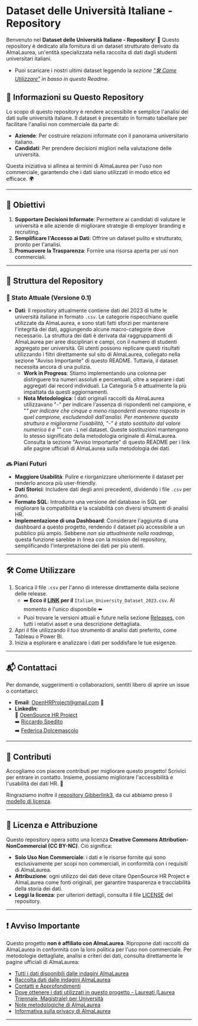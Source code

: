 # Dataset delle Università Italiane - Repository

Benvenuto nel **Dataset delle Università Italiane - Repository**! 🎉 Questo repository è dedicato alla fornitura di un dataset strutturato derivato da AlmaLaurea, un'entità specializzata nella raccolta di dati dagli studenti universitari italiani.

- Puoi scaricare i nostri ultimi dataset leggendo la *sezione ["🛠️ Come Utilizzare"](#%EF%B8%8F-come-utilizzare) in basso in questo Readme*.

## 🌟 Informazioni su Questo Repository

Lo scopo di questo repository è rendere accessibile e semplice l'analisi dei dati sulle università italiane. Il dataset è presentato in formato tabellare per facilitare l'analisi non commerciale da parte di:

- **Aziende**: Per costruire relazioni informate con il panorama universitario italiano.
- **Candidati**: Per prendere decisioni migliori nella valutazione delle università.

Questa iniziativa si allinea ai termini di AlmaLaurea per l'uso non commerciale, garantendo che i dati siano utilizzati in modo etico ed efficace. 🌍

---

## 🎯 Obiettivi

1. **Supportare Decisioni Informate**: Permettere ai candidati di valutare le università e alle aziende di migliorare strategie di employer branding e recruiting.
2. **Semplificare l'Accesso ai Dati**: Offrire un dataset pulito e strutturato, pronto per l'analisi.
3. **Promuovere la Trasparenza**: Fornire una risorsa aperta per usi non commerciali.

---

## 📁 Struttura del Repository

### 📂 Stato Attuale (Versione 0.1)

- **Dati**: Il repository attualmente contiene dati del 2023 di tutte le università italiane in formato `.csv`. Le categorie rispecchiano quelle utilizzate da AlmaLaurea, e sono stati fatti sforzi per mantenere l'integrità dei dati, aggiungendo alcune macro-categorie dove necessario. La struttura dei dati è derivata dai raggruppamenti di AlmaLaurea per aree disciplinari e campi, con il numero di studenti aggregato per università. Gli utenti possono replicare questi risultati utilizzando i filtri direttamente sul sito di AlmaLaurea, collegato nella sezione "Avviso Importante" di questo README. Tuttavia, il dataset necessita ancora di una pulizia.
  - **Work in Progress**: Stiamo implementando una colonna per distinguere tra numeri assoluti e percentuali, oltre a separare i dati aggregati dai record individuali. La Categoria 5 è attualmente la più impattata da questi aggiornamenti.
  - **Nota Metodologica**: I dati originali raccolti da AlmaLaurea utilizzavano "-" per indicare l'assenza di rispondenti nel campione, e "*" per indicare che cinque o meno rispondenti avevano risposto in quel campione, escludendoli dall'analisi. Per mantenere questa struttura e migliorarne l'usabilità, "-" è stato sostituito dal valore numerico `0` e "*" con `-1` nel dataset. Queste sostituzioni mantengono lo stesso significato della metodologia originale di AlmaLaurea. Consulta la sezione "Avviso Importante" di questo README per i link alle pagine ufficiali di AlmaLaurea sulla metodologia dei dati.

### 🔜 Piani Futuri

- **Maggiore Usabilità**: Pulire e riorganizzare ulteriormente il dataset per renderlo ancora più user-friendly.
- **Dati Storici**: Includere dati degli anni precedenti, dividendo i file `.csv` per anno.
- **Formato SQL**: Introdurre una versione del database in SQL per migliorare la compatibilità e la scalabilità con diversi strumenti di analisi HR.
- **Implementazione di una Dashboard**: Considerare l'aggiunta di una dashboard a questo progetto, rendendo il dataset più accessibile a un pubblico più ampio. Sebbene *non sia attualmente nella roadmap*, questa funzione sarebbe in linea con la mission del repository, semplificando l'interpretazione dei dati per più utenti.

---

## 🛠️ Come Utilizzare

1. Scarica il file `.csv` per l'anno di interesse direttamente dalla sezione delle release.
   - ➡️ **Ecco il [LINK](https://github.com/OpenSource-HR/Italian_University_Dataset/releases/download/v0.1/Italian_University_Dataset_2023.csv) per il** `Italian_University_Dataset_2023.csv`. Al momento è l'unico disponibile ⬅️
   - Puoi trovare le versioni attuali e future nella sezione [Releases](https://github.com/OpenSource-HR/Italian_University_Dataset/releases), con tutti i relativi asset e una descrizione dettagliata.
2. Apri il file utilizzando il tuo strumento di analisi dati preferito, come Tableau o Power BI.
3. Inizia a esplorare e analizzare i dati per soddisfare le tue esigenze.

---

## 📬 Contattaci

Per domande, suggerimenti o collaborazioni, sentiti libero di aprire un issue o contattarci:

- **Email**: OpenHRProject@gmail.com 📨
- **LinkedIn**:  
  👥 [OpenSource HR Project](https://linkedin.com/company/opensource-hr-project)  
    ➡️ [Riccardo Spedito](https://linkedin.com/in/riccardo-spedito)  
    ➡️ [Federica Dolcemascolo](https://linkedin.com/in/federica-dolcemascolo)  

---

## 🌱 Contributi

Accogliamo con piacere contributi per migliorare questo progetto! Scrivici per entrare in contatto. Insieme, possiamo migliorare l'accessibilità e l'usabilità dei dati HR. 🤝

Ringraziamo inoltre il [repository Gibberlink3](https://github.com/Gibberlings3), da cui abbiamo preso il [modello di licenza](https://github.com/Gibberlings3/GitHub-Templates/blob/master/License-Templates/CC-BY-NC-4.0/LICENSE-CC-BY-NC-4.0.md).

---

## 📜 Licenza e Attribuzione

Questo repository opera sotto una licenza **Creative Commons Attribution-NonCommercial (CC BY-NC)**. Ciò significa:

- **Solo Uso Non Commerciale**: i dati e le risorse fornite qui sono esclusivamente per scopi non commerciali, in conformità con i requisiti di AlmaLaurea.
- **Attribuzione**: ogni utilizzo dei dati deve citare OpenSource HR Project e AlmaLaurea come fonti originali, per garantire trasparenza e tracciabilità della storia dei dati.
- **Leggi la licenza**: per ulteriori dettagli, consulta il file [LICENSE](LICENSE.md) del repository.

---

## ❗️ Avviso Importante

Questo progetto **non è affiliato con AlmaLaurea**. Ripropone dati raccolti da AlmaLaurea in conformità con la loro politica per l'uso non commerciale. Per metodologie dettagliate, analisi e criteri dei dati, consulta direttamente le pagine ufficiali di AlmaLaurea:

- [Tutti i dati disponibili dalle indagini AlmaLaurea](https://www.almalaurea.it/i-dati/tutti-i-dati)
- [Raccolta dati dalle indagini AlmaLaurea](https://www.almalaurea.it/i-dati/le-nostre-indagini)
- [Contatti e Approfondimenti](https://www.almalaurea.it/i-dati/approfondimenti)
- [Dove ottenere i dati utilizzati in questo progetto - Laureati (Laurea Triennale, Magistrale) per Università](https://www.almalaurea.it/i-dati/tutti-i-dati)
- [Note metodologiche di AlmaLaurea](https://www2.almalaurea.it/cgi-php/universita/statistiche/note-metodologiche.php?lang=it&config=profilo&anno=2023)
- [Informativa sulla privacy di AlmaLaurea](https://www.almalaurea.it/info/condizioni/privacy)

---

